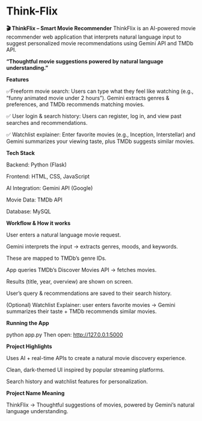 # Think-Flix
**🎬 ThinkFlix – Smart Movie Recommender**
ThinkFlix is an AI-powered movie recommender web application that interprets natural language input to suggest personalized movie recommendations using Gemini API and TMDb API.

**“Thoughtful movie suggestions powered by natural language understanding.”**

**Features**

✅Freeform movie search:
Users can type what they feel like watching (e.g., “funny animated movie under 2 hours”). Gemini extracts genres & preferences, and TMDb recommends matching movies.

✅ User login & search history:
Users can register, log in, and view past searches and recommendations.

✅ Watchlist explainer:
Enter favorite movies (e.g., Inception, Interstellar) and Gemini summarizes your viewing taste, plus TMDb suggests similar movies.

**Tech Stack**

Backend: Python (Flask)

Frontend: HTML, CSS, JavaScript

AI Integration: Gemini API (Google)

Movie Data: TMDb API

Database: MySQL

**Workflow & How it works**

User enters a natural language movie request.

Gemini interprets the input → extracts genres, moods, and keywords.

These are mapped to TMDb’s genre IDs.

App queries TMDb’s Discover Movies API → fetches movies.

Results (title, year, overview) are shown on screen.

User’s query & recommendations are saved to their search history.

(Optional) Watchlist Explainer: user enters favorite movies → Gemini summarizes their taste + TMDb recommends similar movies.

**Running the App**

python app.py
Then open: http://127.0.0.1:5000

**Project Highlights**

Uses AI + real-time APIs to create a natural movie discovery experience.

Clean, dark-themed UI inspired by popular streaming platforms.

Search history and watchlist features for personalization.

**Project Name Meaning**

ThinkFlix → Thoughtful suggestions of movies, powered by Gemini’s natural language understanding.
